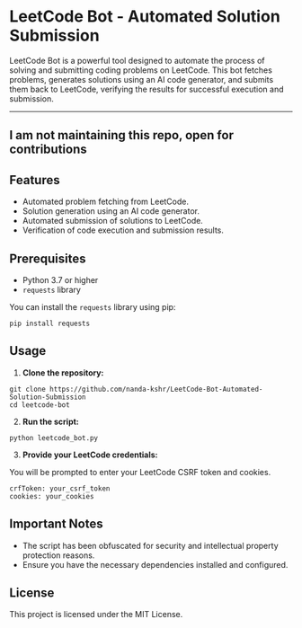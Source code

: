 # LeetCode Bot - Automated Solution Submission

LeetCode Bot is a powerful tool designed to automate the process of solving and submitting coding problems on LeetCode. This bot fetches problems, generates solutions using an AI code generator, and submits them back to LeetCode, verifying the results for successful execution and submission.

---
I am not maintaining this repo, open for contributions
---


## Features

- Automated problem fetching from LeetCode.
- Solution generation using an AI code generator.
- Automated submission of solutions to LeetCode.
- Verification of code execution and submission results.

## Prerequisites

- Python 3.7 or higher
- `requests` library

You can install the `requests` library using pip:

```
pip install requests
```

## Usage

1. **Clone the repository:**

```
git clone https://github.com/nanda-kshr/LeetCode-Bot-Automated-Solution-Submission
cd leetcode-bot
```

2. **Run the script:**

```
python leetcode_bot.py
```

3. **Provide your LeetCode credentials:**

You will be prompted to enter your LeetCode CSRF token and cookies.

```
crfToken: your_csrf_token
cookies: your_cookies
```

## Important Notes

- The script has been obfuscated for security and intellectual property protection reasons.
- Ensure you have the necessary dependencies installed and configured.

## License

This project is licensed under the MIT License.

